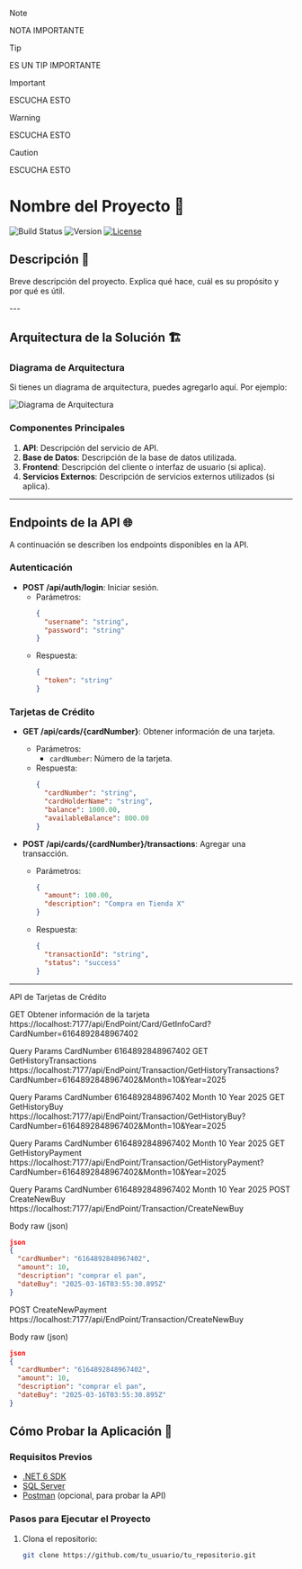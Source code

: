 > [!NOTE]
> NOTA IMPORTANTE

>[!TIP]
>ES UN TIP IMPORTANTE

>[!IMPORTANT]
>ESCUCHA ESTO

>[!WARNING]
>ESCUCHA ESTO

>[!CAUTION]
>ESCUCHA ESTO


# Nombre del Proyecto 🚀

![Build Status](https://img.shields.io/badge/build-passing-brightgreen)
![Version](https://img.shields.io/badge/version-1.0.0-blue)
[![License](https://img.shields.io/badge/License-MIT-blue.svg)](https://opensource.org/licenses/MIT)

## Descripción 📝
Breve descripción del proyecto. Explica qué hace, cuál es su propósito y por qué es útil.
<div align="center">
</div>
---

## **Arquitectura de la Solución 🏗️**

### Diagrama de Arquitectura
Si tienes un diagrama de arquitectura, puedes agregarlo aquí. Por ejemplo:

![Diagrama de Arquitectura](/docs/architecture.png)

### Componentes Principales
1. **API**: Descripción del servicio de API.
2. **Base de Datos**: Descripción de la base de datos utilizada.
3. **Frontend**: Descripción del cliente o interfaz de usuario (si aplica).
4. **Servicios Externos**: Descripción de servicios externos utilizados (si aplica).

---

## **Endpoints de la API 🌐**

A continuación se describen los endpoints disponibles en la API.

### Autenticación
- **POST /api/auth/login**: Iniciar sesión.
  - Parámetros:
    ```json
    {
      "username": "string",
      "password": "string"
    }
    ```
  - Respuesta:
    ```json
    {
      "token": "string"
    }
    ```

### Tarjetas de Crédito
- **GET /api/cards/{cardNumber}**: Obtener información de una tarjeta.
  - Parámetros:
    - `cardNumber`: Número de la tarjeta.
  - Respuesta:
    ```json
    {
      "cardNumber": "string",
      "cardHolderName": "string",
      "balance": 1000.00,
      "availableBalance": 800.00
    }
    ```

- **POST /api/cards/{cardNumber}/transactions**: Agregar una transacción.
  - Parámetros:
    ```json
    {
      "amount": 100.00,
      "description": "Compra en Tienda X"
    }
    ```
  - Respuesta:
    ```json
    {
      "transactionId": "string",
      "status": "success"
    }
    ```

---

API de Tarjetas de Crédito
﻿

GET
Obtener información de la tarjeta
https://localhost:7177/api/EndPoint/Card/GetInfoCard?CardNumber=6164892848967402
﻿

Query Params
CardNumber
6164892848967402
GET
GetHistoryTransactions
https://localhost:7177/api/EndPoint/Transaction/GetHistoryTransactions?CardNumber=6164892848967402&Month=10&Year=2025
﻿

Query Params
CardNumber
6164892848967402
Month
10
Year
2025
GET
GetHistoryBuy
https://localhost:7177/api/EndPoint/Transaction/GetHistoryBuy?CardNumber=6164892848967402&Month=10&Year=2025
﻿

Query Params
CardNumber
6164892848967402
Month
10
Year
2025
GET
GetHistoryPayment
https://localhost:7177/api/EndPoint/Transaction/GetHistoryPayment?CardNumber=6164892848967402&Month=10&Year=2025
﻿

Query Params
CardNumber
6164892848967402
Month
10
Year
2025
POST
CreateNewBuy
https://localhost:7177/api/EndPoint/Transaction/CreateNewBuy
﻿

Body
raw (json)
```json
json
{
  "cardNumber": "6164892848967402",
  "amount": 10,
  "description": "comprar el pan",
  "dateBuy": "2025-03-16T03:55:30.895Z"
}
```

POST
CreateNewPayment
https://localhost:7177/api/EndPoint/Transaction/CreateNewBuy
﻿

Body
raw (json)
```json
json
{
  "cardNumber": "6164892848967402",
  "amount": 10,
  "description": "comprar el pan",
  "dateBuy": "2025-03-16T03:55:30.895Z"
}
```
## **Cómo Probar la Aplicación 🧪**

### Requisitos Previos
- [.NET 6 SDK](https://dotnet.microsoft.com/download/dotnet/6.0)
- [SQL Server](https://www.microsoft.com/es-es/sql-server/sql-server-downloads)
- [Postman](https://www.postman.com/downloads/) (opcional, para probar la API)

### Pasos para Ejecutar el Proyecto
1. Clona el repositorio:
   ```bash
   git clone https://github.com/tu_usuario/tu_repositorio.git
